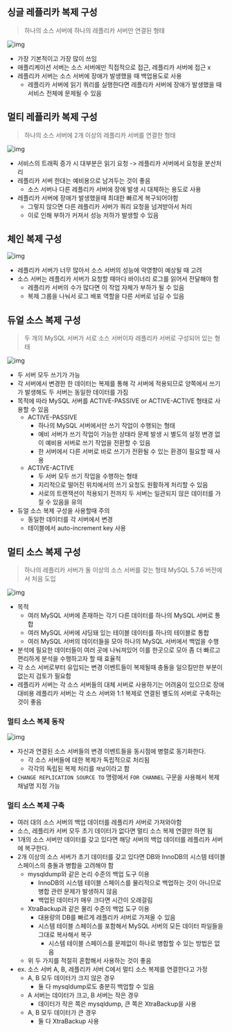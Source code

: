 ## 싱글 레플리카 복제 구성
> 하나의 소스 서버에 하나의 레플리카 서버만 연결된 형태

![img](./img/16.13%20싱글%20레플리카%20복제%20구성.png)
- 가장 기본적이고 가장 많이 쓰임
- 애플리케이션 서버는 소스 서버에만 직접적으로 접근, 레플리카 서버에 접근 x
- 레플리카 서버는 소스 서버에 장애가 발생했을 때 백업용도로 사용
  - 레플리카 서버에 읽기 쿼리를 실행한다면 레플리카 서버에 장애가 발생했을 때 서비스 전체에 문제될 수 있음

## 멀티 레플리카 복제 구성
> 하나의 소스 서버에 2개 이상의 레플리카 서버를 연결한 형태

![img](./img/16.14%20멀티%20레플리카%20복제%20구성.png)
- 서비스의 트래픽 증가 시 대부분은 읽기 요청 -> 레플리카 서버에서 요청을 분산처리
- 레플리카 서버 한대는 예비용으로 남겨두는 것이 좋음
  - 소스 서버나 다른 레플리카 서버에 장애 발생 시 대체하는 용도로 사용
- 레플리카 서버에 장애가 발생했을때 최대한 빠르게 복구되어야함
  - 그렇지 않으면 다른 레플리카 서버가 쿼리 요청을 넘겨받아서 처리
  - 이로 인해 부하가 커져서 성능 저하가 발생할 수 있음

## 체인 복제 구성
![img](./img/16.15%20체인%20복제%20구성.png)
- 레플리카 서버가 너무 많아서 소스 서버의 성능에 악영향이 예상될 때 고려
- 소스 서버는 레플리카 서버가 요청할 때마다 바이너리 로그를 읽어서 전달해야 함
  - 레플리카 서버의 수가 많다면 이 작업 자체가 부하가 될 수 있음
  - 복제 그룹을 나눠서 로그 배포 역할을 다른 서버로 넘길 수 있음

## 듀얼 소스 복제 구성
> 두 개의 MySQL 서버가 서로 소스 서버이자 레플리카 서버로 구성되어 있는 형태

![img](./img/16.20%20듀얼%20소스%20복제%20구성.png)
- 두 서버 모두 쓰기가 가능
- 각 서버에서 변경한 한 데이터는 복제를 통해 각 서버에 적용되므로 양쪽에서 쓰기가 발생해도 두 서버는 동일한 데이터를 가짐
- 목적에 따라 MySQL 서버를 ACTIVE-PASSIVE or ACTIVE-ACTIVE 형태로 사용할 수 있음
  - ACTIVE-PASSIVE
    - 하나의 MySQL 서버에서만 쓰기 작업이 수행되는 형태
    - 예비 서버가 쓰기 작업이 가능한 상태라 문제 발생 시 별도의 설정 변경 없이 예비용 서버로 쓰기 작업을 전환할 수 있음
    - 한 서버에서 다른 서버로 바로 쓰기가 전환될 수 있는 환경이 필요할 때 사용
  - ACTIVE-ACTIVE
    - 두 서버 모두 쓰기 작업을 수행하는 형태
    - 지리적으로 떨어진 위치에서의 쓰기 요청도 원활하게 처리할 수 있음
    - 서로의 트랜잭션이 적용되기 전까지 두 서버는 일관되지 않은 데이터를 가질 수 있음을 유의
- 듀얼 소스 복제 구성을 사용할때 주의
  - 동일한 데이터를 각 서버에서 변경
  - 테이블에서 auto-increment key 사용

## 멀티 소스 복제 구성
> 하나의 레플리카 서버가 둘 이상의 소스 서버를 갖는 형태
> MySQL 5.7.6 버전에서 처음 도입

![img](./img/16.21%20멀티%20소스%20복제%20구성.png)
- 목적
  - 여러 MySQL 서버에 존재하는 각기 다른 데이터를 하나의 MySQL 서버로 통합
  - 여러 MySQL 서버에 샤딩돼 있는 테이블 데이터를 하나의 테이블로 통합
  - 여러 MySQL 서버의 데이터들을 모아 하나의 MySQL 서버에서 백업을 수행
- 분석에 필요한 데이터들이 여러 곳에 나눠져있어 이를 한곳으로 모아 좀 더 빠르고 편리하게 분석을 수행하고자 할 때 효율적
- 각 소스 서버로부터 유입되는 변경 이벤트들이 복제될때 충돌을 일으킬만한 부분이 없는지 검토가 필요함
- 레플리카 서버는 각 소스 서버들의 대체 서버로 사용하기는 어려움이 있으므로 장애 대비용 레플리카 서버는 각 소스 서버와 1:1 복제로 연결된 별도의 서버로 구축하는 것이 좋음

### 멀티 소스 복제 동작
![img](./img/16.22%20멀티%20소스%20복제%20동작%20방식.png)
- 자신과 연결된 소스 서버들의 변경 이벤트들을 동시점에 병렬로 동기화한다.
  - 각 소스 서버들에 대한 복제가 독립적으로 처리됨
  - 각각의 독립된 복제 처리를 `채널`이라고 함
- `CHANGE REPLICATION SOURCE TO` 명령에서 `FOR CHANNEL` 구문을 사용해서 복제 채널명 지정 가능

### 멀티 소스 복제 구축
- 여러 대의 소스 서버의 백업 데이터를 레플리카 서버로 가져와야함
- 소스, 레플리카 서버 모두 초기 데이터가 없다면 멀티 소스 복제 연결만 하면 됨
- 1개의 소스 서버만 데이터를 갖고 있다면 해당 서버의 백업 데이터를 레플리카 서버에 복구한다.
- 2개 이상의 소스 서버가 초기 데이터를 갖고 있다면 DB와 InnoDB의 시스템 테이블 스페이스의 충돌과 병합을 고려해야 함
  - mysqldump와 같은 논리 수준의 백업 도구 이용
    - InnoDB의 시스템 테이블 스페이스를 물리적으로 백업하는 것이 아니므로 병합 관련 문제가 발생하지 않음
    - 백업된 데이터가 매우 크다면 시간이 오래걸림
  - XtraBackup과 같은 물리 수준의 백업 도구 이용
    - 대용량의 DB를 빠르게 레플리카 서버로 가져올 수 있음
    - 시스템 테이블 스페이스를 포함해서 MySQL 서버의 모든 데이터 파일들을 그대로 복사해서 복구
      - 시스템 테이블 스페이스를 문제없이 하나로 병합할 수 있는 방법은 없음
  - 위 두 가지를 적절히 혼합해서 사용하는 것이 좋음
- ex. 소스 서버 A, B, 레플리카 서버 C에서 멀티 소스 복제를 연결한다고 가정
  - A, B 모두 데이터가 크지 않은 경우
    - 둘 다 mysqldump로도 충분히 백업할 수 있음
  - A 서버는 데이터가 크고, B 서버는 작은 경우
    - 데이터가 작은 쪽은 mysqldump, 큰 쪽은 XtraBackup을 사용
  - A, B 모두 데이터가 큰 경우
    - 둘 다 XtraBackup 사용
